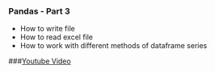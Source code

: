 ### Pandas - Part 3
* How to write file 
* How to read excel file
* How to work with different methods of dataframe series

###[Youtube Video](https://youtu.be/_1rDgatQsVU)
